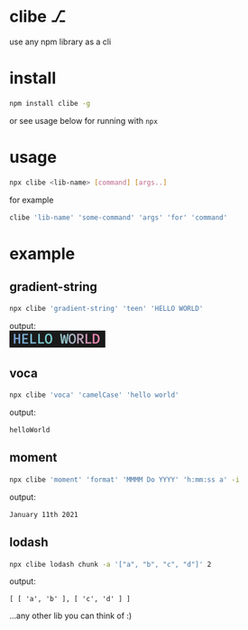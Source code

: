# clibe ⎇
use any npm library as a cli

# install
```bash
npm install clibe -g
```
or see usage below for running with `npx`

# usage
```bash
npx clibe <lib-name> [command] [args..]
```
for example   
```bash
clibe 'lib-name' 'some-command' 'args' 'for' 'command'
```

# example
## gradient-string
```bash
npx clibe 'gradient-string' 'teen' 'HELLO WORLD'
```
output:   
![](./hello.png)

## voca
```bash
npx clibe 'voca' 'camelCase' 'hello world'
```
output:   
```
helloWorld
```
## moment
```bash
npx clibe 'moment' 'format' 'MMMM Do YYYY' 'h:mm:ss a' -i 
```
output:   
```
January 11th 2021
```

## lodash
```bash
npx clibe lodash chunk -a '["a", "b", "c", "d"]' 2
```
output:   
```
[ [ 'a', 'b' ], [ 'c', 'd' ] ]
```
...any other lib you can think of :)